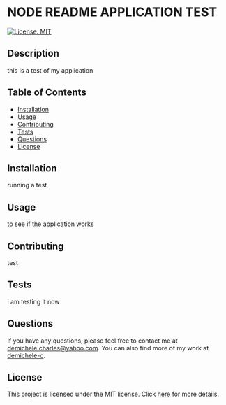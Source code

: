 # NODE README APPLICATION TEST

[![License: MIT](https://img.shields.io/badge/License-MIT-brightgreen.svg)](https://opensource.org/licenses/MIT)

## Description

this is a test of my application

## Table of Contents

- [Installation](#installation)
- [Usage](#usage)
- [Contributing](#contributing)
- [Tests](#tests)
- [Questions](#questions)
- [License](#license)

## Installation

running a test

## Usage

to see if the application works

## Contributing

test

## Tests

i am testing it now

## Questions

If you have any questions, please feel free to contact me at [demichele.charles@yahoo.com](mailto:demichele.charles@yahoo.com). You can also find more of my work at [demichele-c](https://github.com/demichele-c).

## License

This project is licensed under the MIT license. Click [here](https://opensource.org/licenses/MIT) for more details.

